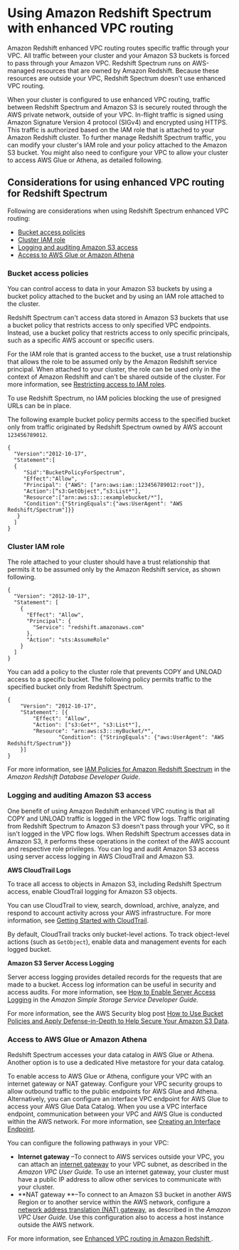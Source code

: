 # Using Amazon Redshift Spectrum with enhanced VPC routing<a name="spectrum-enhanced-vpc"></a>

Amazon Redshift enhanced VPC routing routes specific traffic through your VPC\. All traffic between your cluster and your Amazon S3 buckets is forced to pass through your Amazon VPC\. Redshift Spectrum runs on AWS\-managed resources that are owned by Amazon Redshift\. Because these resources are outside your VPC, Redshift Spectrum doesn't use enhanced VPC routing\. 

When your cluster is configured to use enhanced VPC routing, traffic between Redshift Spectrum and Amazon S3 is securely routed through the AWS private network, outside of your VPC\. In\-flight traffic is signed using Amazon Signature Version 4 protocol \(SIGv4\) and encrypted using HTTPS\. This traffic is authorized based on the IAM role that is attached to your Amazon Redshift cluster\. To further manage Redshift Spectrum traffic, you can modify your cluster's IAM role and your policy attached to the Amazon S3 bucket\. You might also need to configure your VPC to allow your cluster to access AWS Glue or Athena, as detailed following\. 

## Considerations for using enhanced VPC routing for Redshift Spectrum<a name="spectrum-enhanced-vpc-considerations"></a>

Following are considerations when using Redshift Spectrum enhanced VPC routing: 
+ [Bucket access policies](#spectrum-enhanced-vpc-considerations-policies)
+ [Cluster IAM role](#spectrum-enhanced-vpc-considerations-cluster-role)
+ [Logging and auditing Amazon S3 access](#spectrum-enhanced-vpc-considerations-logging-s3)
+ [Access to AWS Glue or Amazon Athena](#spectrum-enhanced-vpc-considerations-glue-access)

### Bucket access policies<a name="spectrum-enhanced-vpc-considerations-policies"></a>

You can control access to data in your Amazon S3 buckets by using a bucket policy attached to the bucket and by using an IAM role attached to the cluster\. 

Redshift Spectrum can't access data stored in Amazon S3 buckets that use a bucket policy that restricts access to only specified VPC endpoints\. Instead, use a bucket policy that restricts access to only specific principals, such as a specific AWS account or specific users\. 

For the IAM role that is granted access to the bucket, use a trust relationship that allows the role to be assumed only by the Amazon Redshift service principal\. When attached to your cluster, the role can be used only in the context of Amazon Redshift and can't be shared outside of the cluster\. For more information, see [Restricting access to IAM roles](authorizing-redshift-service.md#authorizing-redshift-service-database-users)\.

To use Redshift Spectrum, no IAM policies blocking the use of presigned URLs can be in place\.

The following example bucket policy permits access to the specified bucket only from traffic originated by Redshift Spectrum owned by AWS account `123456789012`\. 

```
{
  "Version":"2012-10-17",
  "Statement":[
  {
     "Sid":"BucketPolicyForSpectrum",
     "Effect":"Allow",
     "Principal": {"AWS": ["arn:aws:iam::123456789012:root"]},
     "Action":[“s3:GetObject",”s3:List*"],
     "Resource":["arn:aws:s3:::examplebucket/*"],
     "Condition":{"StringEquals":{"aws:UserAgent": "AWS Redshift/Spectrum"]}}
   }
  ]
}
```

### Cluster IAM role<a name="spectrum-enhanced-vpc-considerations-cluster-role"></a>

The role attached to your cluster should have a trust relationship that permits it to be assumed only by the Amazon Redshift service, as shown following\.

```
{
  "Version": "2012-10-17",
  "Statement": [
    {
      "Effect": "Allow",
      "Principal": {
        "Service": "redshift.amazonaws.com"
      },
      "Action": "sts:AssumeRole"
    }
  ]
}
```

You can add a policy to the cluster role that prevents COPY and UNLOAD access to a specific bucket\. The following policy permits traffic to the specified bucket only from Redshift Spectrum\. 

```
{
    "Version": "2012-10-17",
    "Statement": [{
        "Effect": "Allow",
        "Action": ["s3:Get*", "s3:List*"],
        "Resource": "arn:aws:s3:::myBucket/*",
                "Condition": {"StringEquals": {"aws:UserAgent": "AWS Redshift/Spectrum"}}
    }]
}
```

For more information, see [IAM Policies for Amazon Redshift Spectrum](https://docs.aws.amazon.com/redshift/latest/dg/c-spectrum-iam-policies.html) in the *Amazon Redshift Database Developer Guide*\.

### Logging and auditing Amazon S3 access<a name="spectrum-enhanced-vpc-considerations-logging-s3"></a>

One benefit of using Amazon Redshift enhanced VPC routing is that all COPY and UNLOAD traffic is logged in the VPC flow logs\. Traffic originating from Redshift Spectrum to Amazon S3 doesn't pass through your VPC, so it isn't logged in the VPC flow logs\. When Redshift Spectrum accesses data in Amazon S3, it performs these operations in the context of the AWS account and respective role privileges\. You can log and audit Amazon S3 access using server access logging in AWS CloudTrail and Amazon S3\. 

**AWS CloudTrail Logs** 

To trace all access to objects in Amazon S3, including Redshift Spectrum access, enable CloudTrail logging for Amazon S3 objects\. 

You can use CloudTrail to view, search, download, archive, analyze, and respond to account activity across your AWS infrastructure\. For more information, see [Getting Started with CloudTrail](https://docs.aws.amazon.com/awscloudtrail/latest/userguide/cloudtrail-getting-started.html)\. 

By default, CloudTrail tracks only bucket\-level actions\. To track object\-level actions \(such as `GetObject`\), enable data and management events for each logged bucket\. 

**Amazon S3 Server Access Logging** 

Server access logging provides detailed records for the requests that are made to a bucket\. Access log information can be useful in security and access audits\. For more information, see [How to Enable Server Access Logging](https://docs.aws.amazon.com/AmazonS3/latest/dev/ServerLogs.html#server-access-logging-overview) in the *Amazon Simple Storage Service Developer Guide\.*

For more information, see the AWS Security blog post [How to Use Bucket Policies and Apply Defense\-in\-Depth to Help Secure Your Amazon S3 Data](https://aws.amazon.com/blogs/security/how-to-use-bucket-policies-and-apply-defense-in-depth-to-help-secure-your-amazon-s3-data/)\. 

### Access to AWS Glue or Amazon Athena<a name="spectrum-enhanced-vpc-considerations-glue-access"></a>

Redshift Spectrum accesses your data catalog in AWS Glue or Athena\. Another option is to use a dedicated Hive metastore for your data catalog\. 

To enable access to AWS Glue or Athena, configure your VPC with an internet gateway or NAT gateway\. Configure your VPC security groups to allow outbound traffic to the public endpoints for AWS Glue and Athena\. Alternatively, you can configure an interface VPC endpoint for AWS Glue to access your AWS Glue Data Catalog\. When you use a VPC interface endpoint, communication between your VPC and AWS Glue is conducted within the AWS network\. For more information, see [Creating an Interface Endpoint](https://docs.aws.amazon.com/vpc/latest/userguide/vpce-interface.html#create-interface-endpoint)\.

You can configure the following pathways in your VPC: 
+ **Internet gateway** –To connect to AWS services outside your VPC, you can attach an [internet gateway](https://docs.aws.amazon.com/vpc/latest/userguide/VPC_Internet_Gateway.html) to your VPC subnet, as described in the *Amazon VPC User Guide\.* To use an internet gateway, your cluster must have a public IP address to allow other services to communicate with your cluster\. 
+ **NAT gateway **–To connect to an Amazon S3 bucket in another AWS Region or to another service within the AWS network, configure a [network address translation \(NAT\) gateway](https://docs.aws.amazon.com/vpc/latest/userguide/vpc-nat-gateway.html), as described in the *Amazon VPC User Guide\.* Use this configuration also to access a host instance outside the AWS network\.

For more information, see [Enhanced VPC routing in Amazon Redshift ](enhanced-vpc-routing.md)\.